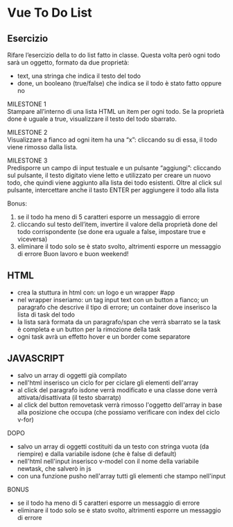 Vue To Do List
===

## Esercizio 

Rifare l’esercizio della to do list fatto in classe.
Questa volta però ogni todo sarà un oggetto, formato da due proprietà:
- text, una stringa che indica il testo del todo
- done, un booleano (true/false) che indica se il todo è stato fatto oppure no

MILESTONE 1   
Stampare all’interno di una lista HTML un item per ogni todo.
Se la proprietà done è uguale a true, visualizzare il testo del todo sbarrato.

MILESTONE 2   
Visualizzare a fianco ad ogni item ha una “x”: cliccando su di essa, il todo viene rimosso dalla lista.

MILESTONE 3   
Predisporre un campo di input testuale e un pulsante “aggiungi”: cliccando sul pulsante, il testo digitato viene letto e utilizzato per creare un nuovo todo, che quindi viene aggiunto alla lista dei todo esistenti.
Oltre al click sul pulsante, intercettare anche il tasto ENTER per aggiungere il todo alla lista

Bonus:
1. se il todo ha meno di 5 caratteri esporre un messaggio di errore
2. cliccando sul testo dell’item, invertire il valore della proprietà done del todo corrispondente (se done era uguale a false, impostare true e viceversa)
3. eliminare il todo solo se è stato svolto, altrimenti esporre un messaggio di errore
Buon lavoro e buon weekend!

## HTML

- crea la stuttura in html con: un logo e un wrapper #app
- nel wrapper inseriamo: un tag input text con un button a fianco; un paragrafo che descrive il tipo di errore; un container dove inserisco la lista di task del todo
- la lista sarà formata da un paragrafo/span che verrà sbarrato se la task è completa e un button per la rimozione della task
- ogni task avrà un effetto hover e un border come separatore

## JAVASCRIPT
- salvo un array di oggetti già compilato
- nell'html inserisco un ciclo for per ciclare gli elementi dell'array 
- al click del paragrafo isdone verrà modificato e una classe done verrà attivata/disattivata (il testo sbarratp)
- al click del button removetask verrà rimosso l'oggetto dell'array in base alla posizione che occupa (che possiamo verificare con index del ciclo v-for)

DOPO
- salvo un array di oggetti costituiti da un testo con stringa vuota (da riempire) e dalla variabile isdone (che è false di default)
- nell'html nell'input inserisco v-model con il nome della variabile newtask, che salverò in js
- con una funzione pusho nell'array tutti gli elementi che stampo nell'input

BONUS
- se il todo ha meno di 5 caratteri esporre un messaggio di errore
- eliminare il todo solo se è stato svolto, altrimenti esporre un messaggio di errore

